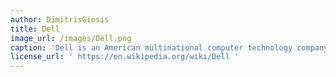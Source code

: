 ```yaml
---
author: DimitrisGiosis 
title: Dell
image_url: /images/Dell.png
caption: 'Dell is an American multinational computer technology company based in Round Rock, Texas, United States, that develops, sells, repairs, and supports computers and related products and services. '
license_url: ' https://en.wikipedia.org/wiki/Dell '
---
```

